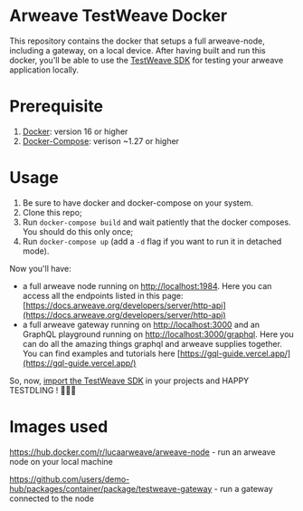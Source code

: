 # Arweave TestWeave Docker

This repository contains the docker that setups a full arweave-node, including a gateway, on a local device. After having built and run this docker, you'll be able to use the [TestWeave SDK](https://github.com/ArweaveTeam/testweave-sdk) for testing your arweave application locally. 

# Prerequisite 
1. [Docker](https://docs.docker.com/engine/install/): version 16 or higher 
2. [Docker-Compose](https://docs.docker.com/compose/install/): verison ~1.27 or higher 

# Usage

1. Be sure to have docker and docker-compose on your system. 
2. Clone this repo;
3. Run `docker-compose build` and wait patiently that the docker composes. You should do this only once;
4. Run `docker-compose up` (add a `-d` flag if you want to run it in detached mode). 

Now you'll have: 

- a full arweave node running on [http://localhost:1984](http://localhost:1984). Here you can access all the endpoints listed in this page: [https://docs.arweave.org/developers/server/http-api](https://docs.arweave.org/developers/server/http-api)
- a full arweave gateway running on [http://localhost:3000](http://localhost:3000) and an GraphQL playground running on [http://localhost:3000/graphql](http://localhost:3000/graphql). Here you can do all the amazing things graphql and arweave supplies together. You can find examples and tutorials here [https://gql-guide.vercel.app/](https://gql-guide.vercel.app/) 


So, now, [import the TestWeave SDK](https://github.com/ArweaveTeam/testweave-sdk) in your projects and HAPPY TESTDLING ! 🖖🌋🚀 

# Images used

https://hub.docker.com/r/lucaarweave/arweave-node - run an arweave node on your local machine

https://github.com/users/demo-hub/packages/container/package/testweave-gateway - run a gateway connected to the node

<!-- ## Build and publish the Docker

1. Clone this repo
2. Merge everything but the .env file from here: [https://github.com/ArweaveTeam/gateway](https://github.com/ArweaveTeam/gateway)
3. Run a `docker-compose build`
4. Run a `docker-compose up`
5. Verify that everything works on your local environment. So, after having done 3. and 4. you should verify the followings: 
   1. Clone the TestWeave SDK repository [https://github.com/ArweaveTeam/testweave-sdk](https://github.com/ArweaveTeam/testweave-sdk);
   2. Go inside the TestWeave SDK dir, and run a `npm install` and then a `npm run test`;
   3. Now you should have some TXs inside your arweave-node;
   4. Go to https://localhost:3000/TXID that should display something like: "Arweave is the best web3-related thing out there!!!"
   5. Check out that the arweave-node works too. Navigate to http://localhost:1984/tx/TXID that should display the JSON info about the transaction
   6. If 4. and 5. above work, then the docker built and run properly
6. Stop the docker container by running `docker-compose down` or by presing ctrl+c
7. Run `docker images` and sign down the ID of the image having the name: "testweave-docker_gateway"
8. If you are not logged in docker, do it by running `docker login −−username=<USERNAME> −−email=<EMAIL ID>`
9. Assign to that image a tag that is relevant to your docker user and that increments the latest version you have published of the image. For instance, since my username is "lucaarweave", since the last version I have published was the "0.0.1", and since my image ID is "e61546b17694" I have to run: `docker tag e61546b17694 lucaarweave/testweave-docker:0.0.2`
10. Publish the docker on docker-hub by running `docker push <user−name>/image−name`. For instance, for the example in 9. yous should run `docker push lucaarweave/testweave-docker:0.0.2`
11. To verify that everything worked properly: 
    1.  firstly clean your docker local system by running: `docker system prune` and `docker volume prune`
    2.  pull the image that you have published in 10. by running `docker pull <user−name>/image−name`. For instance, for the example in 9. you should run `docker pull lucaarweave/testweave-docker:0.0.2`
    3.  After the image is downloaded run `docker run <user−name>/image−name`, for instance -->
